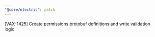 ```yaml
---
"@core/electric": patch
---
```


[VAX-1425] Create permissions protobuf definitions and write validation logic
